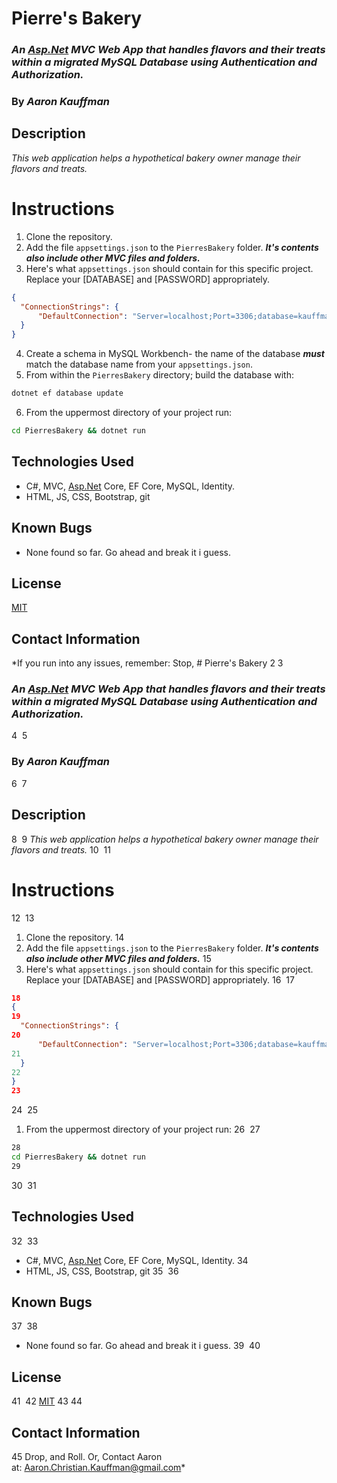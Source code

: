# Pierre's Bakery

### ***An [Asp.Net](http://asp.Net) MVC Web App that handles flavors and their treats within a migrated MySQL Database using Authentication and Authorization.***

### **By *Aaron Kauffman***

## **Description**

*This web application helps a hypothetical bakery owner manage their flavors and treats.* 

# Instructions

1. Clone the repository.
2. Add the file `appsettings.json` to the `PierresBakery` folder. ***It's contents also include other MVC files and folders.***
3. Here's what `appsettings.json` should contain for this specific project. Replace your [DATABASE] and [PASSWORD] appropriately.

```json
{
  "ConnectionStrings": {
      "DefaultConnection": "Server=localhost;Port=3306;database=kauffman_aaron;uid=root;pwd=password;"
  }
}
```

4. Create a schema in MySQL Workbench- the name of the database ***must*** match the database name from your `appsettings.json`.
5. From within the `PierresBakery` directory; build the database with:

```bash
dotnet ef database update
```

6. From the uppermost directory of your project run:

```bash
cd PierresBakery && dotnet run
```

## **Technologies Used**

- C#, MVC, [Asp.Net](http://asp.Net) Core, EF Core, MySQL, Identity.
- HTML, JS, CSS, Bootstrap, git

## **Known Bugs**

- None found so far. Go ahead and break it i guess.

## **License**

[MIT](https://choosealicense.com/licenses/mit/)

## **Contact Information**

*If you run into any issues, remember: Stop, # Pierre's Bakery
2
​
3
### ***An [Asp.Net](http://asp.Net) MVC Web App that handles flavors and their treats within a migrated MySQL Database using Authentication and Authorization.***
4
​
5
### **By *Aaron Kauffman***
6
​
7
## **Description**
8
​
9
*This web application helps a hypothetical bakery owner manage their flavors and treats.* 
10
​
11
# Instructions
12
​
13
1. Clone the repository.
14
2. Add the file `appsettings.json` to the `PierresBakery` folder. ***It's contents also include other MVC files and folders.***
15
3. Here's what `appsettings.json` should contain for this specific project. Replace your [DATABASE] and [PASSWORD] appropriately.
16
​
17
```json
18
{
19
  "ConnectionStrings": {
20
      "DefaultConnection": "Server=localhost;Port=3306;database=kauffman_aaron;uid=root;pwd=password;"
21
  }
22
}
23
```
24
​
25
1. From the uppermost directory of your project run:
26
​
27
```bash
28
cd PierresBakery && dotnet run
29
```
30
​
31
## **Technologies Used**
32
​
33
- C#, MVC, [Asp.Net](http://asp.Net) Core, EF Core, MySQL, Identity.
34
- HTML, JS, CSS, Bootstrap, git
35
​
36
## **Known Bugs**
37
​
38
- None found so far. Go ahead and break it i guess.
39
​
40
## **License**
41
​
42
[MIT](https://choosealicense.com/licenses/mit/)
43
​
44
## **Contact Information**
45
Drop, and Roll. Or, Contact Aaron at: [Aaron.Christian.Kauffman@gmail.com](mailto:Aaron.Christian.Kauffman@gmail.com)*
